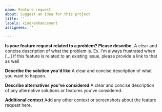 ```yaml
---
name: Feature request
about: Suggest an idea for this project
title: ''
labels: kind/enhancement
assignees: ''

---
```


**Is your feature request related to a problem? Please describe.**
A clear and concise description of what the problem is. Ex. I'm always frustrated when [...]
If this feature is related to an existing issue, please provide a link to that as well

**Describe the solution you'd like**
A clear and concise description of what you want to happen.

**Describe alternatives you've considered**
A clear and concise description of any alternative solutions or features you've considered.

**Additional context**
Add any other context or screenshots about the feature request here.
